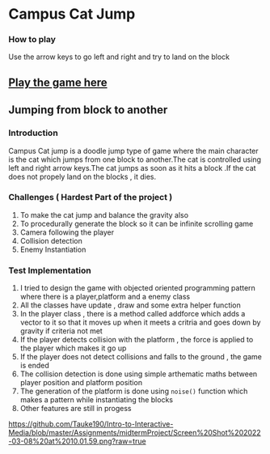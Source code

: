 # Campus Cat Jump



### How to play 
Use the arrow keys to go left and right and try to land on the block 


## [Play the game here](https://editor.p5js.org/Avinash190/full/YxcEFnlSN)


## Jumping from block to another 


### Introduction 

Campus Cat jump is a doodle jump type of game where the main character is the cat which jumps from one block to another.The cat is controlled using left and right arrow keys.The cat jumps as soon as it hits a block .If the cat does not propely land on the blocks , it dies.


### Challenges ( Hardest Part of the project )
1. To make the cat jump and balance the gravity also 
2. To procedurally generate the block so it can be infinite scrolling game 
3. Camera following the player
4. Collision detection 
5. Enemy Instantiation


### Test Implementation 
1. I tried to design the game with objected oriented programming pattern where there is a player,platform and a enemy class 
2. All the classes have update , draw and some extra helper function 
3. In the player class , there is a method called addforce which adds a vector to it so that it moves up when it meets a critria and goes down by gravity if criteria not met
4. If the player detects collision with the platform , the force is applied to the player which makes it go up 
5. If the player does not detect collisions and falls to the ground , the game is ended 
6. The collision detection is done using simple arthematic maths between player position and platform position 
7. The generation of the platform is done using ````noise()```` function which makes a pattern while instantiating the blocks
8. Other features are still in progess 

https://github.com/Tauke190/Intro-to-Interactive-Media/blob/master/Assignments/midtermProject/Screen%20Shot%202022-03-08%20at%2010.01.59.png?raw=true


